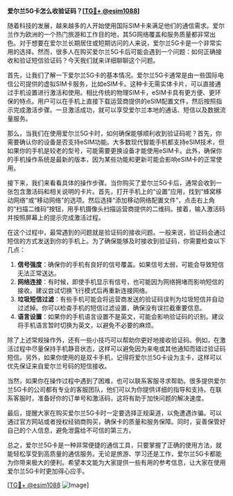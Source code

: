 **爱尔兰5G卡怎么收验证码？[[TG💪+ @esim1088](https://t.me/s/esim1088)]**

随着科技的发展，越来越多的人开始使用国际SIM卡来满足他们的通信需求。爱尔兰作为欧洲的一个热门旅游和工作目的地，其5G网络覆盖和服务质量都非常出色。对于想要在爱尔兰长期居住或短期访问的人来说，爱尔兰5G卡是一个非常实用的选择。然而，很多人在购买爱尔兰5G卡后可能会遇到一个问题：如何正确接收和验证短信验证码？今天我们就来详细聊聊这个问题。

首先，让我们了解一下爱尔兰5G卡的基本情况。爱尔兰5G卡通常是由一些国际电信公司提供的虚拟SIM卡服务，比如eSIM卡。这种卡无需实体卡片，可以直接通过手机设置进行激活和使用。相比传统的物理SIM卡，eSIM卡具有更方便、更环保的特点。用户可以在手机上直接下载运营商提供的eSIM配置文件，然后按照指示完成激活步骤。一旦激活成功，就可以享受爱尔兰本地的通话、短信以及数据流量服务。

那么，当我们在使用爱尔兰5G卡时，如何确保能够顺利收到验证码呢？首先，你需要确认你的设备是否支持eSIM功能。大多数现代智能手机都支持eSIM技术，但如果你的手机是较老的型号，可能需要更换设备才能使用eSIM卡。此外，确保你的手机操作系统是最新的版本，因为某些功能和更新可能会影响eSIM卡的正常使用。

接下来，我们来看看具体的操作步骤。当你购买了爱尔兰5G卡后，通常会收到一张包含激活码和相关说明的卡片。首先，打开手机上的“设置”应用，找到“蜂窝移动网络”或“移动网络”的选项。然后选择“添加移动网络配置文件”，点击右上角的“扫描二维码”按钮，用手机摄像头扫描运营商提供的二维码。接着，输入激活码并按照屏幕上的提示完成激活过程。

在这个过程中，最常遇到的问题就是验证码的接收问题。一般来说，验证码会通过短信的方式发送到你的手机上。为了确保能够及时接收到验证码，你需要检查以下几点：

1. **信号强度**：确保你的手机有良好的信号覆盖。如果信号太弱，可能会导致短信无法正常送达。
2. **网络连接**：有时候，即使手机显示有信号，也可能因为网络拥堵而影响短信的接收。建议尝试切换飞行模式后再重新连接网络。
3. **垃圾短信过滤**：有些手机可能会将运营商发送的验证码误判为垃圾短信并自动过滤掉。你可以检查手机的短信过滤设置，确保没有误拦截重要信息。
4. **语言设置**：如果你的手机语言设置不是英文，可能会影响验证码的识别。建议将手机语言暂时切换为英文，以避免不必要的麻烦。

除了上述常规操作外，还有一些小技巧可以帮助你更好地接收验证码。例如，在激活过程中尽量保持手机静音状态，这样可以避免因为来电或其他通知而错过验证码短信。另外，如果你使用的是双卡手机，记得将爱尔兰5G卡设为主卡，这样可以优先保证来自爱尔兰号码的短信接收。

当然，如果你在操作过程中遇到了困难，也可以联系客服寻求帮助。很多提供爱尔兰5G卡的公司都有专业的客服团队，他们可以为你提供详细的指导和支持。在联系客服时，准备好你的订单号和激活码，这将有助于加快问题的解决速度。

最后，提醒大家在购买爱尔兰5G卡时一定要选择正规渠道，以免遭遇诈骗。可以通过官方网站或者授权经销商购买，确保卡的质量和服务保障。同时，妥善保管好自己的个人信息，避免泄露给不可信的第三方。

总之，爱尔兰5G卡是一种非常便捷的通信工具，只要掌握了正确的使用方法，就能轻松享受到高质量的通信服务。无论是旅游、学习还是工作，爱尔兰5G卡都能为你带来极大的便利。希望本文能为大家提供一些有用的参考信息，让大家在使用爱尔兰5G卡时更加得心应手。

[[TG💪+ @esim1088](https://t.me/s/esim1088) ![Image](https://i.postimg.cc/4NQfJmqS/Snipaste-2025-05-13-00-14-12.png)]